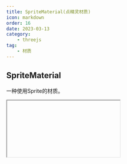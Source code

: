 ```yaml
---
title: SpriteMaterial(点精灵材质)
icon: markdown
order: 16
date: 2023-03-13
category:
    - threejs
tag:
    - 材质
---
```


## SpriteMaterial

一种使用Sprite的材质。

<IFrame url="https://luotainxu-demo.netlify.app/#/threejs/material/spriteMaterial"/>

## 构造器

### parameters : Object

parameters - (可选)用于定义材质外观的对象，具有一个或多个属性。材质的任何属性都可以从此处传入(包括从Material继承的任何属性)

属性color例外，其可以作为十六进制字符串传递，默认情况下为 0xffffff（白色）， 内部调用Color.set(color)。 SpriteMaterials不会被Material.clippingPlanes裁剪。

## 属性

共有属性请参见其基类[Material](/threejs/材质/材质.md)

### .alphaMap : Texture

alpha贴图是一张灰度纹理，用于控制整个表面的不透明度。（黑色：完全透明；白色：完全不透明）。 默认值为null。

仅使用纹理的颜色，忽略alpha通道（如果存在）。 对于RGB和RGBA纹理，WebGL渲染器在采样此纹理时将使用绿色通道， 因为在DXT压缩和未压缩RGB 565格式中为绿色提供了额外的精度。 Luminance-only以及luminance/alpha纹理也仍然有效。

### .color : Color

材质的颜色(Color)，默认值为白色 (0xffffff)。 .map会和 color 相乘。

### .fog : Boolean

材质是否受雾影响。默认为true。

### .isSpriteMaterial : Boolean

Read-only标志，用于检查给定对象是否为SpriteMaterial类型。

### .map : Texture

颜色贴图。可以选择包括一个alpha通道，通常与.transparent 或.alphaTest。默认为null。

### .rotation : Radians

sprite的转动，以弧度为单位。默认值为0。

### .sizeAttenuation : Boolean

精灵的大小是否会被相机深度衰减。（仅限透视摄像头。）默认为true。

### .transparent : Boolean

定义此材质是否透明。默认值为 true。

## 方法

共有方法请参见其基类[Material](/threejs/材质/材质.md)
